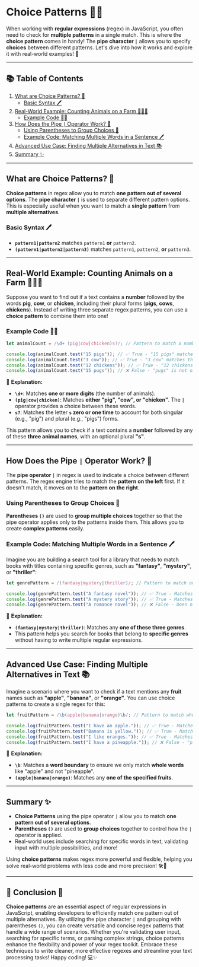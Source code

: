 # Choice Patterns 🐄🐔

When working with **regular expressions** (regex) in JavaScript, you often need to check for **multiple patterns** in a single match. This is where the **choice pattern** comes in handy! The **pipe character `|`** allows you to specify **choices** between different patterns. Let's dive into how it works and explore it with real-world examples! 🚀

---

## 📚 Table of Contents

1. [What are Choice Patterns? 📝](#what-are-choice-patterns-)
   - [Basic Syntax 🖊️](#basic-syntax-)
2. [Real-World Example: Counting Animals on a Farm 🐷🐄🐔](#real-world-example-counting-animals-on-a-farm-)
   - [Example Code 🧑‍💻](#example-code-)
3. [How Does the Pipe `|` Operator Work? 🚦](#how-does-the-pipe--operator-work-)
   - [Using Parentheses to Group Choices 🎯](#using-parentheses-to-group-choices-)
   - [Example Code: Matching Multiple Words in a Sentence 🖊️](#example-code-matching-multiple-words-in-a-sentence-🖊️)
4. [Advanced Use Case: Finding Multiple Alternatives in Text 📚](#advanced-use-case-finding-multiple-alternatives-in-text-)
5. [Summary ✨](#summary-)

---

## What are Choice Patterns? 📝

**Choice patterns** in regex allow you to match **one pattern out of several options**. The **pipe character `|`** is used to separate different pattern options. This is especially useful when you want to match a **single pattern** from **multiple alternatives**.

### Basic Syntax 🖊️

- **`pattern1|pattern2`** matches `pattern1` **or** `pattern2`.
- **`(pattern1|pattern2|pattern3)`** matches `pattern1`, `pattern2`, **or** `pattern3`.

---

## Real-World Example: Counting Animals on a Farm 🐷🐄🐔

Suppose you want to find out if a text contains a **number** followed by the words **pig**, **cow**, or **chicken**, including their plural forms (**pigs**, **cows**, **chickens**). Instead of writing three separate regex patterns, you can use a **choice pattern** to combine them into one!

### Example Code 🧑‍💻

```javascript
let animalCount = /\d+ (pig|cow|chicken)s?/; // Pattern to match a number followed by one of the animals

console.log(animalCount.test("15 pigs")); // ✅ True - "15 pigs" matches the pattern
console.log(animalCount.test("3 cow")); // ✅ True - "3 cow" matches the pattern
console.log(animalCount.test("12 chickens")); // ✅ True - "12 chickens" matches the pattern
console.log(animalCount.test("15 pugs")); // ❌ False - "pugs" is not one of the specified animals
```

📝 **Explanation:**  
- **`\d+`**: Matches **one or more digits** (the number of animals).  
- **`(pig|cow|chicken)`**: Matches **either "pig", "cow", or "chicken"**. The **`|`** operator provides a choice between these words.  
- **`s?`**: Matches the letter **`s` zero or one time** to account for both singular (e.g., "pig") and plural (e.g., "pigs") forms.

This pattern allows you to check if a text contains a **number** followed by any of these **three animal names**, with an optional plural **"s"**.

---

## How Does the Pipe `|` Operator Work? 🚦

The **pipe operator `|`** in regex is used to indicate a choice between different patterns. The regex engine tries to match the **pattern on the left** first. If it doesn't match, it moves on to the **pattern on the right**.

### Using Parentheses to Group Choices 🎯

**Parentheses `()`** are used to **group multiple choices** together so that the pipe operator applies only to the patterns inside them. This allows you to create **complex patterns** easily.

### Example Code: Matching Multiple Words in a Sentence 🖊️

Imagine you are building a search tool for a library that needs to match books with titles containing specific genres, such as **"fantasy"**, **"mystery"**, or **"thriller"**:

```javascript
let genrePattern = /(fantasy|mystery|thriller)/; // Pattern to match one of the specified genres

console.log(genrePattern.test("A fantasy novel")); // ✅ True - Matches "fantasy"
console.log(genrePattern.test("A mystery story")); // ✅ True - Matches "mystery"
console.log(genrePattern.test("A romance novel")); // ❌ False - Does not match any specified genre
```

📝 **Explanation:**  
- **`(fantasy|mystery|thriller)`**: Matches any **one of these three genres**.
- This pattern helps you search for books that belong to **specific genres** without having to write multiple regular expressions.

---

## Advanced Use Case: Finding Multiple Alternatives in Text 📚

Imagine a scenario where you want to check if a text mentions any **fruit** names such as **"apple"**, **"banana"**, or **"orange"**. You can use choice patterns to create a single regex for this:

```javascript
let fruitPattern = /\b(apple|banana|orange)\b/; // Pattern to match whole words "apple", "banana", or "orange"

console.log(fruitPattern.test("I have an apple.")); // ✅ True - Matches "apple"
console.log(fruitPattern.test("Banana is yellow.")); // ✅ True - Matches "banana"
console.log(fruitPattern.test("I like oranges.")); // ✅ True - Matches "orange"
console.log(fruitPattern.test("I have a pineapple.")); // ❌ False - "pineapple" is not a separate word
```

📝 **Explanation:**  
- **`\b`**: Matches a **word boundary** to ensure we only match **whole words** like "apple" and not "pineapple".
- **`(apple|banana|orange)`**: Matches any **one of the specified fruits**.

---

## Summary ✨

- **Choice Patterns** using the pipe operator `|` allow you to match **one pattern out of several options**.  
- **Parentheses `()`** are used to **group choices** together to control how the `|` operator is applied.  
- Real-world uses include searching for specific words in text, validating input with multiple possibilities, and more!

Using **choice patterns** makes regex more powerful and flexible, helping you solve real-world problems with less code and more precision! 🛠️🌟

---

## 🚀 Conclusion 🚀

**Choice patterns** are an essential aspect of regular expressions in JavaScript, enabling developers to efficiently match one pattern out of multiple alternatives. By utilizing the pipe character `|` and grouping with parentheses `()`, you can create versatile and concise regex patterns that handle a wide range of scenarios. Whether you're validating user input, searching for specific terms, or parsing complex strings, choice patterns enhance the flexibility and power of your regex toolkit. Embrace these techniques to write cleaner, more effective regexes and streamline your text processing tasks! Happy coding! 💻✨

